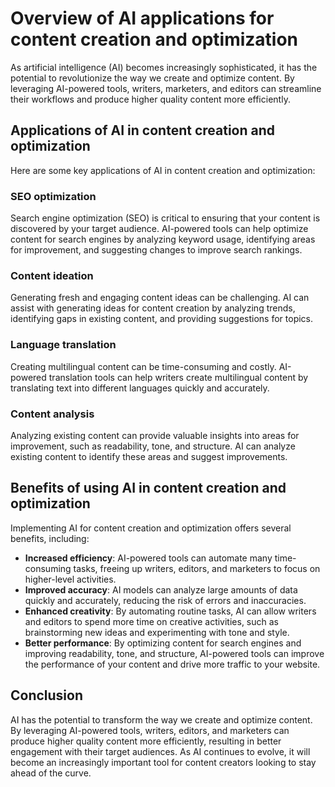 Overview of AI applications for content creation and optimization
==================================================================================================================================================

As artificial intelligence (AI) becomes increasingly sophisticated, it has the potential to revolutionize the way we create and optimize content. By leveraging AI-powered tools, writers, marketers, and editors can streamline their workflows and produce higher quality content more efficiently.

Applications of AI in content creation and optimization
-------------------------------------------------------

Here are some key applications of AI in content creation and optimization:

### SEO optimization

Search engine optimization (SEO) is critical to ensuring that your content is discovered by your target audience. AI-powered tools can help optimize content for search engines by analyzing keyword usage, identifying areas for improvement, and suggesting changes to improve search rankings.

### Content ideation

Generating fresh and engaging content ideas can be challenging. AI can assist with generating ideas for content creation by analyzing trends, identifying gaps in existing content, and providing suggestions for topics.

### Language translation

Creating multilingual content can be time-consuming and costly. AI-powered translation tools can help writers create multilingual content by translating text into different languages quickly and accurately.

### Content analysis

Analyzing existing content can provide valuable insights into areas for improvement, such as readability, tone, and structure. AI can analyze existing content to identify these areas and suggest improvements.

Benefits of using AI in content creation and optimization
---------------------------------------------------------

Implementing AI for content creation and optimization offers several benefits, including:

* **Increased efficiency**: AI-powered tools can automate many time-consuming tasks, freeing up writers, editors, and marketers to focus on higher-level activities.
* **Improved accuracy**: AI models can analyze large amounts of data quickly and accurately, reducing the risk of errors and inaccuracies.
* **Enhanced creativity**: By automating routine tasks, AI can allow writers and editors to spend more time on creative activities, such as brainstorming new ideas and experimenting with tone and style.
* **Better performance**: By optimizing content for search engines and improving readability, tone, and structure, AI-powered tools can improve the performance of your content and drive more traffic to your website.

Conclusion
----------

AI has the potential to transform the way we create and optimize content. By leveraging AI-powered tools, writers, editors, and marketers can produce higher quality content more efficiently, resulting in better engagement with their target audiences. As AI continues to evolve, it will become an increasingly important tool for content creators looking to stay ahead of the curve.
